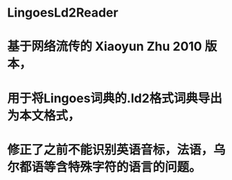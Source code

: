 # LingoesLd2Reader

# 基于网络流传的 Xiaoyun Zhu 2010 版本，

# 用于将Lingoes词典的.ld2格式词典导出为本文格式，

# 修正了之前不能识别英语音标，法语，乌尔都语等含特殊字符的语言的问题。
